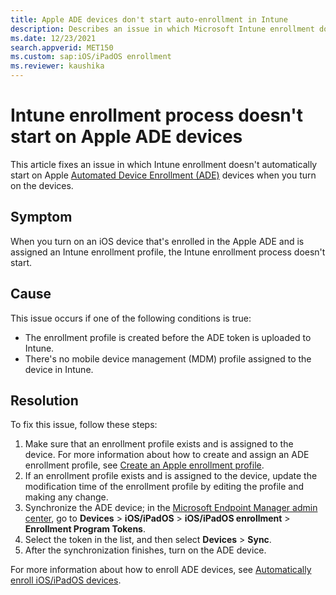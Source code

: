 ```yaml
---
title: Apple ADE devices don't start auto-enrollment in Intune
description: Describes an issue in which Microsoft Intune enrollment doesn't automatically start on Apple Automated Device Enrollment (ADE) devices when you turn on the devices.
ms.date: 12/23/2021
search.appverid: MET150
ms.custom: sap:iOS/iPadOS enrollment
ms.reviewer: kaushika
---
```

# Intune enrollment process doesn't start on Apple ADE devices

This article fixes an issue in which Intune enrollment doesn't automatically start on Apple [Automated Device Enrollment (ADE)](https://support.apple.com/en-us/HT204142) devices when you turn on the devices.

## Symptom

When you turn on an iOS device that's enrolled in the Apple ADE and is assigned an Intune enrollment profile, the Intune enrollment process doesn't start.

## Cause

This issue occurs if one of the following conditions is true:

- The enrollment profile is created before the ADE token is uploaded to Intune.
- There's no mobile device management (MDM) profile assigned to the device in Intune.

## Resolution

To fix this issue, follow these steps:

1. Make sure that an enrollment profile exists and is assigned to the device. For more information about how to create and assign an ADE enrollment profile, see [Create an Apple enrollment profile](/mem/intune/enrollment/device-enrollment-program-enroll-ios#create-an-apple-enrollment-profile).
1. If an enrollment profile exists and is assigned to the device, update the modification time of the enrollment profile by editing the profile and making any change.
1. Synchronize the ADE device; in the [Microsoft Endpoint Manager admin center](https://go.microsoft.com/fwlink/?linkid=2109431), go to **Devices** > **iOS/iPadOS** > **iOS/iPadOS enrollment** > **Enrollment Program Tokens**.
1. Select the token in the list, and then select **Devices** > **Sync**.
1. After the synchronization finishes, turn on the ADE device.

For more information about how to enroll ADE devices, see [Automatically enroll iOS/iPadOS devices](/mem/intune/enrollment/device-enrollment-program-enroll-ios).

